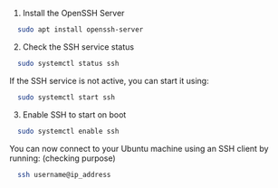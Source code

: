 
1. Install the OpenSSH Server

```bash
  sudo apt install openssh-server

```

2. Check the SSH service status
```bash
  sudo systemctl status ssh

```

If the SSH service is not active, you can start it using:


```bash
  sudo systemctl start ssh

```

3. Enable SSH to start on boot
```bash
  sudo systemctl enable ssh
```
You can now connect to your Ubuntu machine using an SSH client by running: (checking purpose)
```bash
  ssh username@ip_address

```
